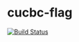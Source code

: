 # cucbc-flag

[![Build Status](https://travis-ci.org/bradleyjkemp/cucbc-flag.svg?branch=master)](https://travis-ci.org/bradleyjkemp/cucbc-flag)
